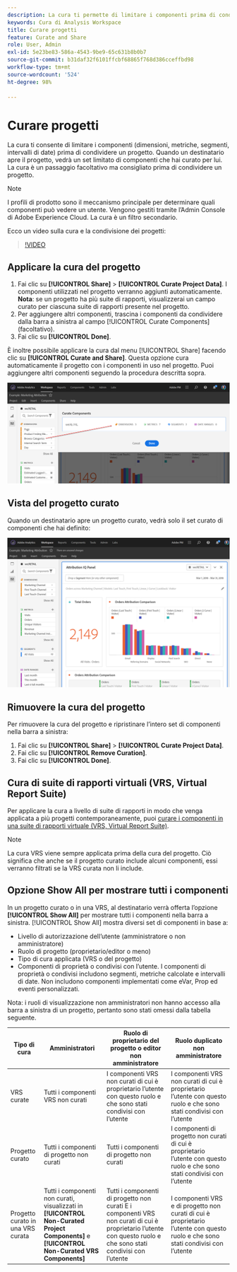 ```yaml
---
description: La cura ti permette di limitare i componenti prima di condividere un progetto.
keywords: Cura di Analysis Workspace
title: Curare progetti
feature: Curate and Share
role: User, Admin
exl-id: 5e23be83-586a-4543-9be9-65c631b8b0b7
source-git-commit: b31daf32f6101ffcbf68865f768d386cceffbd98
workflow-type: tm+mt
source-wordcount: '524'
ht-degree: 98%

---
```


# Curare progetti

La cura ti consente di limitare i componenti (dimensioni, metriche, segmenti, intervalli di date) prima di condividere un progetto. Quando un destinatario apre il progetto, vedrà un set limitato di componenti che hai curato per lui. La cura è un passaggio facoltativo ma consigliato prima di condividere un progetto.

>[!NOTE]
> I profili di prodotto sono il meccanismo principale per determinare quali componenti può vedere un utente. Vengono gestiti tramite l’Admin Console di Adobe Experience Cloud. La cura è un filtro secondario.

Ecco un video sulla cura e la condivisione dei progetti:

>[!VIDEO](https://video.tv.adobe.com/v/24711/?quality=12)

## Applicare la cura del progetto

1. Fai clic su **[!UICONTROL Share]** > **[!UICONTROL Curate Project Data]**.
I componenti utilizzati nel progetto verranno aggiunti automaticamente.
   **Nota**: se un progetto ha più suite di rapporti, visualizzerai un campo curato per ciascuna suite di rapporti presente nel progetto.
1. Per aggiungere altri componenti, trascina i componenti da condividere dalla barra a sinistra al campo [!UICONTROL Curate Components] (facoltativo).
1. Fai clic su **[!UICONTROL Done]**.

È inoltre possibile applicare la cura dal menu [!UICONTROL Share] facendo clic su **[!UICONTROL Curate and Share]**. Questa opzione cura automaticamente il progetto con i componenti in uso nel progetto. Puoi aggiungere altri componenti seguendo la procedura descritta sopra.

![](assets/curation-field.png)

## Vista del progetto curato

Quando un destinatario apre un progetto curato, vedrà solo il set curato di componenti che hai definito:

![](assets/curate-project.png)

## Rimuovere la cura del progetto

Per rimuovere la cura del progetto e ripristinare l’intero set di componenti nella barra a sinistra:

1. Fai clic su **[!UICONTROL Share]** > **[!UICONTROL Curate Project Data]**.
1. Fai clic su **[!UICONTROL Remove Curation]**.
1. Fai clic su **[!UICONTROL Done]**.

## Cura di suite di rapporti virtuali (VRS, Virtual Report Suite)

Per applicare la cura a livello di suite di rapporti in modo che venga applicata a più progetti contemporaneamente, puoi [curare i componenti in una suite di rapporti virtuale (VRS, Virtual Report Suite)](https://experienceleague.adobe.com/docs/analytics/components/virtual-report-suites/vrs-components.html?lang=it).

>[!NOTE]
> La cura VRS viene sempre applicata prima della cura del progetto. Ciò significa che anche se il progetto curato include alcuni componenti, essi verranno filtrati se la VRS curata non li include.

## Opzione Show All per mostrare tutti i componenti

In un progetto curato o in una VRS, al destinatario verrà offerta l’opzione **[!UICONTROL Show All]** per mostrare tutti i componenti nella barra a sinistra. [!UICONTROL Show All] mostra diversi set di componenti in base a:

* Livello di autorizzazione dell’utente (amministratore o non amministratore)
* Ruolo di progetto (proprietario/editor o meno)
* Tipo di cura applicata (VRS o del progetto)
* Componenti di proprietà o condivisi con l’utente. I componenti di proprietà o condivisi includono segmenti, metriche calcolate e intervalli di date. Non includono componenti implementati come eVar, Prop ed eventi personalizzati.

Nota: i ruoli di visualizzazione non amministratori non hanno accesso alla barra a sinistra di un progetto, pertanto sono stati omessi dalla tabella seguente.

| Tipo di cura | Amministratori | Ruolo di proprietario del progetto o editor non amministratore | Ruolo duplicato non amministratore |
|---|---|---|---|
| VRS curate | Tutti i componenti VRS non curati | I componenti VRS non curati di cui è proprietario l’utente con questo ruolo e che sono stati condivisi con l’utente | I componenti VRS non curati di cui è proprietario l’utente con questo ruolo e che sono stati condivisi con l’utente |
| Progetto curato | Tutti i componenti di progetto non curati | Tutti i componenti di progetto non curati | I componenti di progetto non curati di cui è proprietario l’utente con questo ruolo e che sono stati condivisi con l’utente |
| Progetto curato in una VRS curata | Tutti i componenti non curati, visualizzati in **[!UICONTROL Non-Curated Project Components]** e **[!UICONTROL Non-Curated VRS Components]** | Tutti i componenti di progetto non curati E i componenti VRS non curati di cui è proprietario l’utente con questo ruolo e che sono stati condivisi con l’utente | I componenti VRS e di progetto non curati di cui è proprietario l’utente con questo ruolo e che sono stati condivisi con l’utente |
